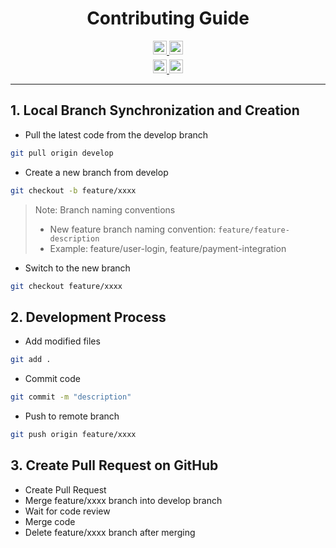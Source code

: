 <!--
 * @Author: hiddenSharp429 z404878860@163.com
 * @Date: 2024-11-02 15:29:29
 * @LastEditors: hiddenSharp429 z404878860@163.com
 * @LastEditTime: 2024-11-02 23:55:27
-->
<div align="center">
  
# Contributing Guide

<div>
  <a href="README.MD">
    <img src="https://img.shields.io/badge/English-README-blue.svg?style=for-the-badge" height="22px" />
  </a>
  <a href="README_CN.MD">
    <img src="https://img.shields.io/badge/中文-说明文档-red.svg?style=for-the-badge" height="22px" />
  </a>
</div>

<div style="margin-top: 5px">
  <a href="CONTRIBUTING.MD">
    <img src="https://img.shields.io/badge/English-Contributing-green.svg?style=for-the-badge" height="22px" />
  </a>
  <a href="CONTRIBUTING_CN.MD">
    <img src="https://img.shields.io/badge/中文-贡献指南-yellow.svg?style=for-the-badge" height="22px" />
  </a>
</div>

---

</div>

## 1. Local Branch Synchronization and Creation

- Pull the latest code from the develop branch
```bash
git pull origin develop
```

- Create a new branch from develop
```bash
git checkout -b feature/xxxx
```

> Note: Branch naming conventions
> - New feature branch naming convention: `feature/feature-description`
> - Example: feature/user-login, feature/payment-integration

- Switch to the new branch
```bash
git checkout feature/xxxx
```

## 2. Development Process

- Add modified files
```bash
git add .
```

- Commit code
```bash
git commit -m "description"
```

- Push to remote branch
```bash
git push origin feature/xxxx
```

## 3. Create Pull Request on GitHub

- Create Pull Request
- Merge feature/xxxx branch into develop branch
- Wait for code review
- Merge code
- Delete feature/xxxx branch after merging 